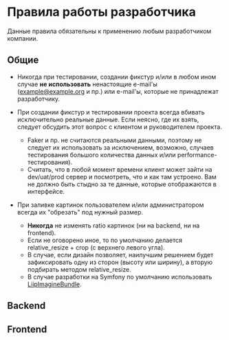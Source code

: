 # Правила работы разработчика

Данные правила обязательны к применению любым разработчиком компании.

## Общие

* Никогда при тестировании, создании фикстур и/или в любом ином случае **не использовать** ненастоящие e-mail'ы (example@example.org и пр.) или e-mail'ы, которые не принадлежат разработчику.

* При создании фикстур и тестировании проекта всегда вбивать исключительно реальные данные. Если неясно, где их взять, следует обсудить этот вопрос с клиентом и руководителем проекта.
  * Faker и пр. не считаются реальными данными, поэтому не следует их использовать за исключением, возможно, случаев тестирования большого количества данных и/или performance-тестирования).
  * Считать, что в любой момент времени клиент может зайти на dev/uat/prod сервер и посмотреть, что и как там устроено. Вам не должно быть стыдно за те данные, которые отображаются в интерфейсе.

* При заливке картинок пользователем и/или администратором всегда их "обрезать" под нужный размер.
  * **Никогда** не изменять ratio картинок (ни на backend, ни на frontend).
  * Если не оговорено иное, то по умолчанию делается relative_resize + crop (с верхнего левого угла).
  * В случае, если дизайн позволяет, наилучшим решением будет зафиксировать одну из сторон (высоту или ширину), а вторую подбирать методом relative_resize.
  * В случае разработки на Symfony по умолчанию использовать [LiipImagineBundle](https://symfony.com/doc/2.0/bundles/LiipImagineBundle/index.html).

## Backend


## Frontend
